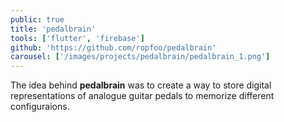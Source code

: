 ```yaml
---
public: true
title: 'pedalbrain'
tools: ['flutter', 'firebase']
github: 'https://github.com/ropfoo/pedalbrain'
carousel: ['/images/projects/pedalbrain/pedalbrain_1.png']
---
```


The idea behind **pedalbrain** was to create a way to store digital representations of analogue guitar pedals to memorize different configuraions.
